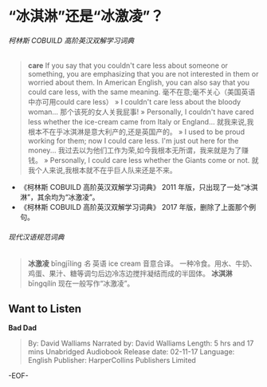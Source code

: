 # “冰淇淋”还是“冰激凌”？


###### 柯林斯 COBUILD 高阶英汉双解学习词典
>**care**
If you say that you couldn't care less about someone or something, you are emphasizing that you are not interested in them or worried about them. In American English, you can also say that you could care less, with the same meaning. 毫不在意;毫不关心（美国英语中亦可用could care less）
» I couldn't care less about the bloody woman... 那个该死的女人关我屁事!
» Personally, I couldn't have cared less whether the ice-cream came from Italy or England...  就我来说,我根本不在乎冰淇淋是意大利产的,还是英国产的。
» I used to be proud working for them; now I could care less. I'm just out here for the money...  我过去以为他们工作为荣,如今我根本无所谓，我来就是为了赚钱。
» Personally, I could care less whether the Giants come or not. 就我个人来说,我根本就不在乎巨人队来还是不来。

- 《柯林斯 COBUILD 高阶英汉双解学习词典》 2011 年版，只出现了一处“冰淇淋”，其余均为“冰激凌”。
- 《柯林斯 COBUILD 高阶英汉双解学习词典》 2017 年版，删除了上面那个例句。


###### 现代汉语规范词典
>**冰激凌** bīngjīlíng
*名* 英语 ice cream 音意合译。
一种冷食。用水、牛奶、鸡蛋、果汁、糖等调匀后边冷冻边搅拌凝结而成的半固体。
**冰淇淋** bīngqílín
现在一般写作“冰激凌”。

## Want to Listen
**Bad Dad**
>By: David Walliams
Narrated by: David Walliams
Length: 5 hrs and 17 mins
Unabridged Audiobook
Release date: 02-11-17
Language: English
Publisher: HarperCollins Publishers Limited

-EOF-
